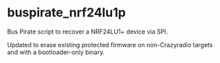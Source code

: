 buspirate_nrf24lu1p
===================

Bus Pirate script to recover a NRF24LU1+ device via SPI.

Updated to erase existing protected firmware on non-Crazyradio targets and with
a bootloader-only binary.
